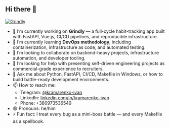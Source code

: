 ## Hi there 👋

[![Grindly](https://github.com/kramarenko-ivan/grindly/actions/workflows/python-app.yml/badge.svg)](https://github.com/kramarenko-ivan/grindly/actions/workflows/python-app.yml)

- 🔭 I’m currently working on **Grindly** — a full-cycle habit-tracking app built with FastAPI, Vue.js, CI/CD pipelines, and reproducible infrastructure.  
- 🌱 I’m currently learning **DevOps methodology**, including containerization, infrastructure as code, and automated testing.  
- 👯 I’m looking to collaborate on backend-heavy projects, infrastructure automation, and developer tooling.  
- 🤔 I’m looking for help with presenting self-driven engineering projects as commercial-grade experience to recruiters.  
- 💬 Ask me about Python, FastAPI, CI/CD, Makefile in Windows, or how to build battle-ready development environments.  
- 📫 How to reach me:  
  - Telegram: [@kramarenko-ivan](https://t.me/kramarenko-ivan)  
  - LinkedIn: [linkedin.com/in/kramarenko-ivan](https://linkedin.com/in/kramarenko-ivan)  
  - Phone: +380973536549  
- 😄 Pronouns: he/him  
- ⚡ Fun fact: I treat every bug as a mini-boss battle — and every Makefile as a spellbook.  

